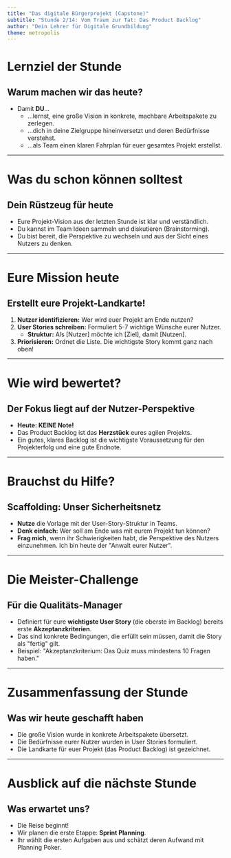 ```yaml
---
title: "Das digitale Bürgerprojekt (Capstone)"
subtitle: "Stunde 2/14: Vom Traum zur Tat: Das Product Backlog"
author: "Dein Lehrer für Digitale Grundbildung"
theme: metropolis
---
```


# Lernziel der Stunde

## Warum machen wir das heute?

*   Damit **DU**...
    *   ...lernst, eine große Vision in konkrete, machbare Arbeitspakete zu zerlegen.
    *   ...dich in deine Zielgruppe hineinversetzt und deren Bedürfnisse verstehst.
    *   ...als Team einen klaren Fahrplan für euer gesamtes Projekt erstellst.

---

# Was du schon können solltest

## Dein Rüstzeug für heute

*   Eure Projekt-Vision aus der letzten Stunde ist klar und verständlich.
*   Du kannst im Team Ideen sammeln und diskutieren (Brainstorming).
*   Du bist bereit, die Perspektive zu wechseln und aus der Sicht eines Nutzers zu denken.

---

# Eure Mission heute

## Erstellt eure Projekt-Landkarte!

1.  **Nutzer identifizieren:** Wer wird euer Projekt am Ende nutzen?
2.  **User Stories schreiben:** Formuliert 5-7 wichtige Wünsche eurer Nutzer.
    *   **Struktur:** Als [Nutzer] möchte ich [Ziel], damit [Nutzen].
3.  **Priorisieren:** Ordnet die Liste. Die wichtigste Story kommt ganz nach oben!

---

# Wie wird bewertet?

## Der Fokus liegt auf der Nutzer-Perspektive

*   **Heute: KEINE Note!**
*   Das Product Backlog ist das **Herzstück** eures agilen Projekts.
*   Ein gutes, klares Backlog ist die wichtigste Voraussetzung für den Projekterfolg und eine gute Endnote.

---

# Brauchst du Hilfe?

## Scaffolding: Unser Sicherheitsnetz

*   **Nutze** die Vorlage mit der User-Story-Struktur in Teams.
*   **Denk einfach:** Wer soll am Ende was mit eurem Projekt tun können?
*   **Frag mich**, wenn ihr Schwierigkeiten habt, die Perspektive des Nutzers einzunehmen. Ich bin heute der "Anwalt eurer Nutzer".

---

# Die Meister-Challenge

## Für die Qualitäts-Manager

*   Definiert für eure **wichtigste User Story** (die oberste im Backlog) bereits erste **Akzeptanzkriterien**.
*   Das sind konkrete Bedingungen, die erfüllt sein müssen, damit die Story als "fertig" gilt.
*   Beispiel: "Akzeptanzkriterium: Das Quiz muss mindestens 10 Fragen haben."

---

# Zusammenfassung der Stunde

## Was wir heute geschafft haben

*   Die große Vision wurde in konkrete Arbeitspakete übersetzt.
*   Die Bedürfnisse eurer Nutzer wurden in User Stories formuliert.
*   Die Landkarte für euer Projekt (das Product Backlog) ist gezeichnet.

---

# Ausblick auf die nächste Stunde

## Was erwartet uns?

*   Die Reise beginnt!
*   Wir planen die erste Etappe: **Sprint Planning**.
*   Ihr wählt die ersten Aufgaben aus und schätzt deren Aufwand mit Planning Poker.

